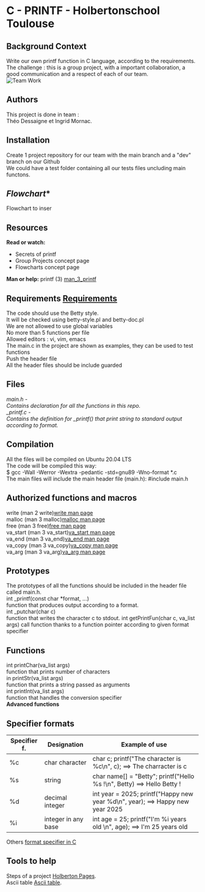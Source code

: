 # **C - PRINTF - Holbertonschool Toulouse**
 
 
## **Background Context**
Write our own printf function in C language, according to the requirements.  
The challenge : this is a group project, with a important collaboration, a good communication and a respect of each of our team.   
![Team Work](https://www.bing.com/images/search?view=detailV2&ccid=ZXb2jPsH&id=10AE2B63995B58B8D4959F0B85EEF29464EE0EAA&thid=OIP.ZXb2jPsH7H2hTUNQJw9VpAHaF-&mediaurl=https%3a%2f%2fthumbs.dreamstime.com%2fz%2fdeux-concepts-de-personnes-et-de-travail-d-%c3%a9quipe-41478567.jpg&cdnurl=https%3a%2f%2fth.bing.com%2fth%2fid%2fR.6576f68cfb07ec7da14d4350270f55a4%3frik%3dqg7uZJTy7oULnw%26pid%3dImgRaw%26r%3d0&exph=1290&expw=1600&q=design+drole+trvail+%c3%a0+2+&simid=608034677178249053&FORM=IRPRST&ck=1AC556B3766319D529CF14FA591471B7&selectedIndex=95&itb=0)  


## **Authors**
This project is done in team :  
Théo Dessaigne et Ingrid Mornac.


## **Installation**
Create 1 project repository for our team with the main branch and a "dev" branch on our Github  
We could have a test folder containing all our tests files uncluding main functons.


## *Flowchart**
Flowchart to inser

## **Resources**
**Read or watch:**
- Secrets of printf  
- Group Projects concept page  
- Flowcharts concept page  

**Man or help:**
printf (3) [man_3_printf](https://github.com/Theo-D/holbertonschool-printf/blob/main/man_3_printf)  


## **Requirements** [Requirements](Requirement="Requirements"></a)
The code should use the Betty style.  
It will be checked using betty-style.pl and betty-doc.pl  
We are not allowed to use global variables  
No more than 5 functions per file  
Allowed editors : vi, vim, emacs  
The main.c in the project are shown as examples, they can be used to test functions  
Push the header file  
All the header files should be include guarded  


## **Files**
*main.h -  
Contains declaration for all the functions in this repo.*  
*_printf.c -  
Contains the definition for _printf() that print string to standard output according to format.*


## **Compilation**
All the files will be compiled on Ubuntu 20.04 LTS  
The code will be compiled this way:  
$ gcc -Wall -Werror -Wextra -pedantic -std=gnu89 -Wno-format *.c  
The main files will include the main header file (main.h): #include main.h  


## **Authorized functions and macros**
write (man 2 write)[write man page](https://www.man7.org/linux/man-pages/man2/write.2.html)  
malloc (man 3 malloc)[malloc man page](https://www.man7.org/linux/man-pages/man3/malloc.3.html)  
free (man 3 free)[free man page](https://www.man7.org/linux/man-pages/man1/free.1.html)  
va_start (man 3 va_start)[va_start man page](https://fr.manpages.org/va_start/3)  
va_end (man 3 va_end)[va_end man page](https://fr.manpages.org/va_end/3)  
va_copy (man 3 va_copy)[va_copy man page](https://fr.manpages.org/va_copy/3)  
va_arg (man 3 va_arg)[va_arg man page](https://fr.manpages.org/va_arg/3)


## **Prototypes**
The prototypes of all the functions should be included in the header file called main.h.  
int _printf(const char *format, ...)  
function that produces output according to a format.  
int _putchar(char c)  
function that writes the character c to stdout.
int getPrintFun(char c, va_list args)
call function thanks to a function pointer according to given format specifier


## **Functions**
int printChar(va_list args)  
function that prints number of characters  
in printStr(va_list args)  
function that prints a string passed as arguments  
int printInt(va_list args)  
function that handles the conversion specifier  
**Advanced functions**  


## **Specifier formats**
|Specifier f.|   Designation       | Example of use| 
|------------|---------------------|---------------|
|%c          | char character      | char c; printf("The character is %c\n", c); ==> The charracter is c |
|%s          | string              | char name[] = "Betty"; printf("Hello %s !\n", Betty) ==> Hello Betty ! |
|%d          | decimal integer     | int year = 2025; printf("Happy new year %d\n", year); ==> Happy new year 2025 |
|%i          | integer in any base | int age = 25; printf("I'm %i years old \n", age); ==> I'm 25 years old |  
Others [format specifier in C](https://www.bing.com/images/search?view=detailV2&ccid=k%2bt%2frOsh&id=DB38FDA226ABC0F704EBE53C555EB027A93AE3BD&thid=OIP.k-t_rOsh7LhzS5FU_WicxAHaEK&mediaurl=https%3a%2f%2fcdn.shortpixel.ai%2fclient%2fq_glossy%2cret_img%2cw_1536%2ch_864%2fhttps%3a%2f%2fcodewindow.in%2fwp-content%2fuploads%2f2021%2f03%2fScreenshot-99-1536x864.png&cdnurl=https%3a%2f%2fth.bing.com%2fth%2fid%2fR.93eb7faceb21ecb8734b9154fd689cc4%3frik%3dveM6qSewXlU85Q%26pid%3dImgRaw%26r%3d0&exph=864&expw=1536&q=tableau+des+sp%c3%a9cifier+format+inc&simid=608015319718960468&FORM=IRPRST&ck=67AB991A421359E6247497FA704FF95D&selectedIndex=0&itb=0&idpp=overlayview&ajaxhist=0&ajaxserp=0)


## **Tools to help**
Steps of a project [Holberton Pages](https://intranet.hbtn.io/concepts/881).  
Ascii table [Ascii table](https://computersciencewiki.org/images/3/3d/Ascii_table.png).

